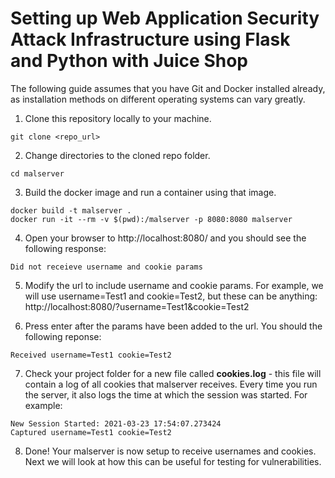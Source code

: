 # Setting up Web Application Security Attack Infrastructure using Flask and Python with Juice Shop
The following guide assumes that you have Git and Docker installed already, as installation methods on different operating systems can vary greatly.

1. Clone this repository locally to your machine.
```
git clone <repo_url>
```

2. Change directories to the cloned repo folder.
```
cd malserver
```

3. Build the docker image and run a container using that image.
```
docker build -t malserver .
docker run -it --rm -v $(pwd):/malserver -p 8080:8080 malserver
```

4. Open your browser to http://localhost:8080/ and you should see the following response:
```
Did not receieve username and cookie params
```

5. Modify the url to include username and cookie params. For example, we will use username=Test1 and cookie=Test2, but these can be anything: http://localhost:8080/?username=Test1&cookie=Test2

6. Press enter after the params have been added to the url. You should the following reponse:
```
Received username=Test1 cookie=Test2
```

7. Check your project folder for a new file called **cookies.log** - this file will contain a log of all cookies that malserver receives.
Every time you run the server, it also logs the time at which the session was started. For example:
```
New Session Started: 2021-03-23 17:54:07.273424
Captured username=Test1 cookie=Test2
```

8. Done! Your malserver is now setup to receive usernames and cookies. Next we will look at how this can be useful for testing for vulnerabilities.